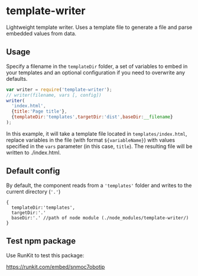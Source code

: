 # template-writer
Lightweight template writer. 
Uses a template file to generate a file and parse embedded values from data. 

## Usage

Specify a filename in the `templateDir` folder, a set of variables to embed in your templates and an optional configuration if you need to overwrite any defaults.

```javascript
var writer = require('template-writer');
// writer(filename, vars [, config])
writer(
  'index.html',
  {title:'Page title'},
  {templateDir:'templates',targetDir:'dist',baseDir:__filename}
);
```

In this example, it will take a template file located in `templates/index.html`, replace variables in the file (with format `${variableName}`) with values specified in the `vars` parameter (in this case, `title`). The resulting file will be written to ./index.html.


## Default config

By default, the component reads from a `'templates'` folder and writes to the current directory (`'.'`)
```
{
  templateDir:'templates',
  targetDir:'.'
  baseDir:'.' //path of node module (./node_modules/template-writer/)
}
```


## Test npm package

Use RunKit to test this package:

https://runkit.com/embed/snmoc7obotip

